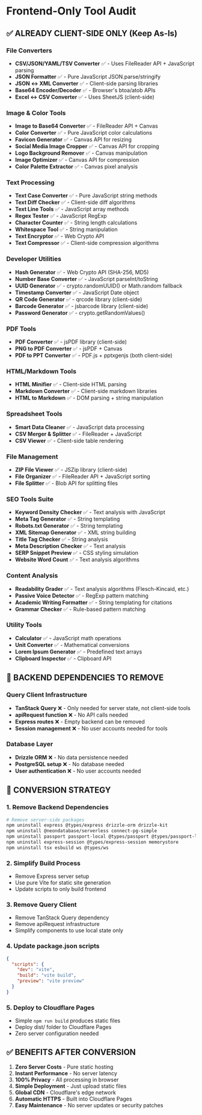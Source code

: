 # Frontend-Only Tool Audit

## ✅ ALREADY CLIENT-SIDE ONLY (Keep As-Is)

### File Converters
- **CSV/JSON/YAML/TSV Converter** ✅ - Uses FileReader API + JavaScript parsing
- **JSON Formatter** ✅ - Pure JavaScript JSON.parse/stringify
- **JSON ↔ XML Converter** ✅ - Client-side parsing libraries
- **Base64 Encoder/Decoder** ✅ - Browser's btoa/atob APIs
- **Excel ↔ CSV Converter** ✅ - Uses SheetJS (client-side)

### Image & Color Tools
- **Image to Base64 Converter** ✅ - FileReader API + Canvas
- **Color Converter** ✅ - Pure JavaScript color calculations
- **Favicon Generator** ✅ - Canvas API for resizing
- **Social Media Image Cropper** ✅ - Canvas API for cropping
- **Logo Background Remover** ✅ - Canvas manipulation
- **Image Optimizer** ✅ - Canvas API for compression
- **Color Palette Extractor** ✅ - Canvas pixel analysis

### Text Processing
- **Text Case Converter** ✅ - Pure JavaScript string methods
- **Text Diff Checker** ✅ - Client-side diff algorithms
- **Text Line Tools** ✅ - JavaScript array methods
- **Regex Tester** ✅ - JavaScript RegExp
- **Character Counter** ✅ - String length calculations
- **Whitespace Tool** ✅ - String manipulation
- **Text Encryptor** ✅ - Web Crypto API
- **Text Compressor** ✅ - Client-side compression algorithms

### Developer Utilities
- **Hash Generator** ✅ - Web Crypto API (SHA-256, MD5)
- **Number Base Converter** ✅ - JavaScript parseInt/toString
- **UUID Generator** ✅ - crypto.randomUUID() or Math.random fallback
- **Timestamp Converter** ✅ - JavaScript Date object
- **QR Code Generator** ✅ - qrcode library (client-side)
- **Barcode Generator** ✅ - jsbarcode library (client-side)
- **Password Generator** ✅ - crypto.getRandomValues()

### PDF Tools
- **PDF Converter** ✅ - jsPDF library (client-side)
- **PNG to PDF Converter** ✅ - jsPDF + Canvas
- **PDF to PPT Converter** ✅ - PDF.js + pptxgenjs (both client-side)

### HTML/Markdown Tools
- **HTML Minifier** ✅ - Client-side HTML parsing
- **Markdown Converter** ✅ - Client-side markdown libraries
- **HTML to Markdown** ✅ - DOM parsing + string manipulation

### Spreadsheet Tools
- **Smart Data Cleaner** ✅ - JavaScript data processing
- **CSV Merger & Splitter** ✅ - FileReader + JavaScript
- **CSV Viewer** ✅ - Client-side table rendering

### File Management
- **ZIP File Viewer** ✅ - JSZip library (client-side)
- **File Organizer** ✅ - FileReader API + JavaScript sorting
- **File Splitter** ✅ - Blob API for splitting files

### SEO Tools Suite
- **Keyword Density Checker** ✅ - Text analysis with JavaScript
- **Meta Tag Generator** ✅ - String templating
- **Robots.txt Generator** ✅ - String templating
- **XML Sitemap Generator** ✅ - XML string building
- **Title Tag Checker** ✅ - String analysis
- **Meta Description Checker** ✅ - Text analysis
- **SERP Snippet Preview** ✅ - CSS styling simulation
- **Website Word Count** ✅ - Text analysis algorithms

### Content Analysis
- **Readability Grader** ✅ - Text analysis algorithms (Flesch-Kincaid, etc.)
- **Passive Voice Detector** ✅ - RegExp pattern matching
- **Academic Writing Formatter** ✅ - String templating for citations
- **Grammar Checker** ✅ - Rule-based pattern matching

### Utility Tools
- **Calculator** ✅ - JavaScript math operations
- **Unit Converter** ✅ - Mathematical conversions
- **Lorem Ipsum Generator** ✅ - Predefined text arrays
- **Clipboard Inspector** ✅ - Clipboard API

## 🔧 BACKEND DEPENDENCIES TO REMOVE

### Query Client Infrastructure
- **TanStack Query** ❌ - Only needed for server state, not client-side tools
- **apiRequest function** ❌ - No API calls needed
- **Express routes** ❌ - Empty backend can be removed
- **Session management** ❌ - No user accounts needed for tools

### Database Layer
- **Drizzle ORM** ❌ - No data persistence needed
- **PostgreSQL setup** ❌ - No database needed
- **User authentication** ❌ - No user accounts needed

## 🚀 CONVERSION STRATEGY

### 1. Remove Backend Dependencies
```bash
# Remove server-side packages
npm uninstall express @types/express drizzle-orm drizzle-kit
npm uninstall @neondatabase/serverless connect-pg-simple
npm uninstall passport passport-local @types/passport @types/passport-local
npm uninstall express-session @types/express-session memorystore
npm uninstall tsx esbuild ws @types/ws
```

### 2. Simplify Build Process
- Remove Express server setup
- Use pure Vite for static site generation
- Update scripts to only build frontend

### 3. Remove Query Client
- Remove TanStack Query dependency
- Remove apiRequest infrastructure
- Simplify components to use local state only

### 4. Update package.json scripts
```json
{
  "scripts": {
    "dev": "vite",
    "build": "vite build",
    "preview": "vite preview"
  }
}
```

### 5. Deploy to Cloudflare Pages
- Simple `npm run build` produces static files
- Deploy dist/ folder to Cloudflare Pages
- Zero server configuration needed

## ✅ BENEFITS AFTER CONVERSION

1. **Zero Server Costs** - Pure static hosting
2. **Instant Performance** - No server latency
3. **100% Privacy** - All processing in browser
4. **Simple Deployment** - Just upload static files
5. **Global CDN** - Cloudflare's edge network
6. **Automatic HTTPS** - Built into Cloudflare Pages
7. **Easy Maintenance** - No server updates or security patches